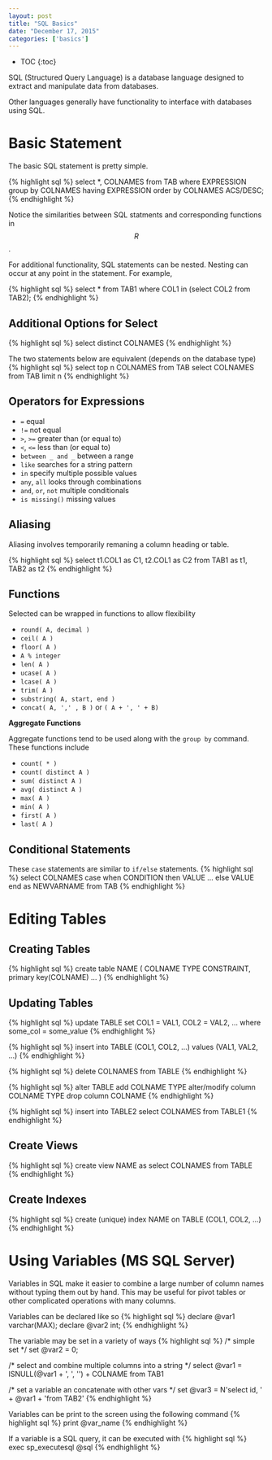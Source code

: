 ```yaml
---
layout: post
title: "SQL Basics"
date: "December 17, 2015"
categories: ['basics']
---
```


* TOC
{:toc}

SQL (Structured Query Language) is a database language designed to extract and manipulate data from databases. 

Other languages generally have functionality to interface with databases using SQL.

# Basic Statement
The basic SQL statement is pretty simple.

{% highlight sql %}
select *, COLNAMES 
from TAB
where EXPRESSION
group by COLNAMES
having EXPRESSION
order by COLNAMES ACS/DESC;
{% endhighlight %}

Notice the similarities between SQL statments and corresponding functions in $$R$$. 

For additional functionality, SQL statements can be nested. Nesting can occur at any point in the statement. For example,

{% highlight sql %}
select *
from TAB1
where COL1 in (select COL2 from TAB2);
{% endhighlight %}

## Additional Options for Select

{% highlight sql %}
select distinct COLNAMES
{% endhighlight %}

The two statements below are equivalent (depends on the database type)
{% highlight sql %}
select top n COLNAMES from TAB
select COLNAMES from TAB limit n
{% endhighlight %}

## Operators for Expressions

* `=` equal
* `!=` not equal
* `>`, `>=` greater than (or equal to)
* `<`, `<=` less than (or equal to)
* `between _ and _` between a range
* `like` searches for a string pattern
* `in` specify multiple possible values
* `any`, `all` looks through combinations
* `and`, `or`, `not` multiple conditionals
* `is missing()` missing values

## Aliasing
Aliasing involves temporarily remaning a column heading or table. 

{% highlight sql %}
select t1.COL1 as C1, t2.COL1 as C2
from TAB1 as t1, TAB2 as t2
{% endhighlight %}

## Functions

Selected can be wrapped in functions to allow flexibility

* `round( A, decimal )`
* `ceil( A )`
* `floor( A )`
* `A % integer`
* `len( A )`
* `ucase( A )`
* `lcase( A )`
* `trim( A )`
* `substring( A, start, end )`
* `concat( A, ',' , B )` or `( A + ', ' + B)`

**Aggregate Functions**

Aggregate functions tend to be used along with the `group by` command. These functions include

* `count( * )`
* `count( distinct A )`
* `sum( distinct A )`
* `avg( distinct A )`
* `max( A )`
* `min( A )`
* `first( A )`
* `last( A )`

## Conditional Statements
These `case` statements are similar to `if/else` statements.
{% highlight sql %}
select COLNAMES
case
  when CONDITION then VALUE
  ...
  else VALUE
end as NEWVARNAME
from TAB
{% endhighlight %}

# Editing Tables

## Creating Tables
{% highlight sql %}
create table NAME
(
COLNAME TYPE CONSTRAINT,
primary key(COLNAME)
...
)
{% endhighlight %}

## Updating Tables
{% highlight sql %}
update TABLE
set COL1 = VAL1, COL2 = VAL2, ...
where some_col = some_value
{% endhighlight %}

{% highlight sql %}
insert into TABLE (COL1, COL2, ...) 
values (VAL1, VAL2, ...)
{% endhighlight %}

{% highlight sql %}
delete COLNAMES from TABLE
{% endhighlight %}

{% highlight sql %}
alter TABLE
add COLNAME TYPE
alter/modify column COLNAME TYPE
drop column COLNAME
{% endhighlight %}

{% highlight sql %}
insert into TABLE2
select COLNAMES
from TABLE1
{% endhighlight %}

## Create Views
{% highlight sql %}
create view NAME as
select COLNAMES
from TABLE
{% endhighlight %}

## Create Indexes
{% highlight sql %}
create (unique) index NAME
on TABLE (COL1, COL2, ...)
{% endhighlight %}

# Using Variables (MS SQL Server)

Variables in SQL make it easier to combine a large number of column names without typing them out by hand. This may be useful for pivot tables or other complicated operations with many columns. 

Variables can be declared like so
{% highlight sql %}
declare @var1 varchar(MAX);
declare @var2 int;
{% endhighlight %}

The variable may be set in a variety of ways
{% highlight sql %}
/* simple set */
set @var2 = 0;

/* select and combine multiple columns into a string */
select @var1 = ISNULL(@var1 + ', ', '') + COLNAME from TAB1

/* set a variable an concatenate with other vars */
set @var3 = N'select id, ' + @var1 + 'from TAB2'
{% endhighlight %}

Variables can be print to the screen using the following command
{% highlight sql %}
print @var_name
{% endhighlight %}

If a variable is a SQL query, it can be executed with
{% highlight sql %}
exec sp_executesql @sql
{% endhighlight %}
